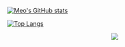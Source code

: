 [![Meo's GitHub stats](https://github-readme-stats.vercel.app/api?username=miaobuao&show_icons=true&theme=chartreuse-dark)](https://miaobuao.github.io/)

[![Top Langs](https://github-readme-stats.vercel.app/api/top-langs/?username=miaobuao&hide=&theme=chartreuse-dark)](https://miaobuao.github.io/)

<div align="center"> <img src="https://github-readme-streak-stats.herokuapp.com/?user=miaobuao" /> </div>
